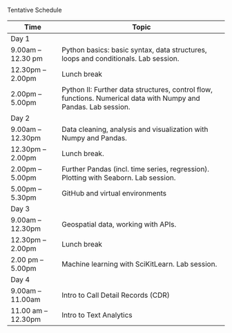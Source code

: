Tentative Schedule

|Time|Topic|
|----|----|
|Day 1|
|9.00am – 12.30 pm|Python basics: basic syntax, data structures, loops and conditionals. Lab session.|
|12.30pm – 2.00pm|Lunch break|
|2.00pm – 5.00pm|Python II: Further data structures, control flow, functions. Numerical data with Numpy and Pandas. Lab session.|
|Day 2|
|9.00am – 12.30pm|Data cleaning, analysis and visualization with Numpy and Pandas.|
|12.30pm – 2.00pm|Lunch break.|
|2.00pm – 5.00pm|Further Pandas (incl. time series, regression). Plotting with Seaborn. Lab session.|
|5.00pm – 5.30pm|GitHub and virtual environments|
|Day 3|
|9.00am – 12.30pm|Geospatial data, working with APIs.|
|12.30pm – 2.00pm|Lunch break|
|2.00 pm – 5.00pm|Machine learning with SciKitLearn. Lab session.|
|Day 4|
|9.00am – 11.00am|Intro to Call Detail Records (CDR)|
|11.00 am – 12.30pm|Intro to Text Analytics|

